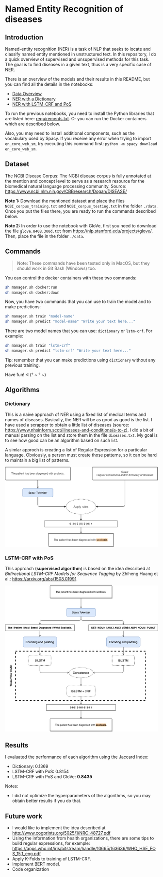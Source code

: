 # Named Entity Recognition of diseases

## Introduction

Named-entity recognition (NER) is a task of NLP that seeks to locate and classify named entity mentioned in unstructured text. In this repository, I do a quick overview of supervised and unsupervised methods for this task. The goal is to find diseases in a given text, thus is a very specific case of NER.

There is an overview of the models and their results in this README, but you can find all the details in the notebooks:

- [Data Overview](./notebooks/Data%20Overview.ipynb)
- [NER with a Dictionary](./notebooks/NER%20with%20a%20Dictionary.ipynb)
- [NER with LSTM-CRF and PoS](./notebooks/NER%20with%20LSTM-CRF%20and%20PoS.ipynb)

To run the previous notebooks, you need to install the Python libraries that are listed here: [requirements.txt](./misc/dockerfiles/python/requirements.txt). Or you can run the Docker containers which are described below.

Also, you may need to install additional components, such as the vocabulary used by Spacy. If you receive any error when trying to import `en_core_web_sm`, try executing this command first: `python -m spacy download en_core_web_sm`.

## Dataset

The NCBI Disease Corpus: The NCBI disease corpus is fully annotated at the mention and concept level to serve as a research resource for the biomedical natural language processing community. Source: https://www.ncbi.nlm.nih.gov/CBBresearch/Dogan/DISEASE/

**Note 1:** Download the mentioned dataset and place the files `NCBI_corpus_training.txt` and `NCBI_corpus_testing.txt` in the folder `./data`. Once you put the files there, you are ready to run the commands described below.

**Note 2:** In order to use the notebook with GloVe, first you need to download the file `glove.840B.300d.txt` from https://nlp.stanford.edu/projects/glove/. Then, place the file in the folder `./data`.

## Commands

> Note: These commands have been tested only in MacOS, but they should work in Git Bash (Windows) too.

You can control the docker containers with these two commands:
```sh
sh manager.sh docker:run
sh manager.sh docker:down
```

Now, you have two commands that you can use to train the model and to make predictions:
```sh
sh manager.sh train "model-name"
sh manager.sh predict "model-name" "Write your text here..."
```

There are two model names that you can use: `dictionary` or `lstm-crf`. For example:
```sh
sh manager.sh train "lstm-crf"
sh manager.sh predict "lstm-crf" "Write your text here..."
```

Tip: remember that you can make predictions using `dictionary` without any previous training.

Have fun! ᕙ (° ~ ° ~)

## Algorithms

### Dictionary

This is a naive approach of NER using a fixed list of medical terms and names of diseases. Basically, the NER will be as good as good is the list. I have used a scrapper to obtain a little list of diseases (source: https://www.nhsinform.scot/illnesses-and-conditions/a-to-z), I did a bit of manual parsing on the list and store them in the file `diseases.txt`. My goal is to see how good can be an algorithm based on such list.

A simlar approch is creating a list of Regular Expression for a particular language. Obviously, a person must create those patterns, so it can be hard to maintain a big list of patterns.

<p align="center">
  <img src="./doc/ner-dictionary-rules.png">
</p>

### LSTM-CRF with PoS

This approach (**supervised algorithm**) is based on the idea described at *Bidirectional LSTM-CRF Models for Sequence Tagging* by Zhiheng Huang et al.: https://arxiv.org/abs/1508.01991.

<p align="center">
  <img src="./doc/ner-lstm-crf.png">
</p>

## Results

I evaluated the performance of each algorithm using the Jaccard Index:
- Dictionary: 0.1369
- LSTM-CRF with PoS: 0.8154
- LSTM-CRF with PoS and GloVe: **0.8435**

Notes:
- I did not optimize the hyperparameters of the algorithms, so you may obtain better results if you do that.

## Future work

- I would like to implement the idea described at http://www.cogprints.org/5025/1/NRC-48727.pdf
- Using the information from health organizations, there are some tips to build regular expressions, for example: https://apps.who.int/iris/bitstream/handle/10665/163636/WHO_HSE_FOS_15.1_eng.pdf
- Apply K-Folds to training of LSTM-CRF.
- Implement BERT model.
- Code organization

